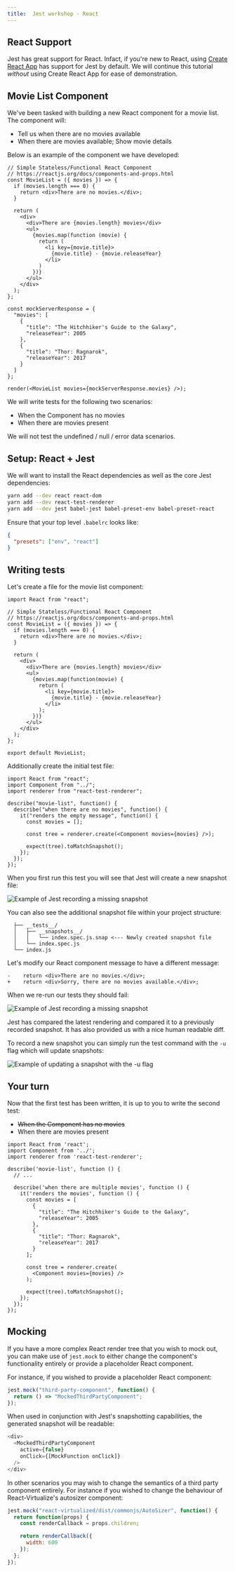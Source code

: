 ```yaml
---
title:  Jest workshop - React
---
```


## React Support

Jest has great support for React. Infact, if you're new to React, using [Create React App](https://github.com/facebook/create-react-app)
has support for Jest by default. We will continue this tutorial _without_ using Create React App for ease of demonstration.

## Movie List Component

We've been tasked with building a new React component for a movie list.
The component will:

* Tell us when there are no movies available
* When there are movies available; Show movie details

Below is an example of the component we have developed:

```react-example
// Simple Stateless/Functional React Component
// https://reactjs.org/docs/components-and-props.html
const MovieList = ({ movies }) => {
  if (movies.length === 0) {
    return <div>There are no movies.</div>;
  }

  return (
    <div>
      <div>There are {movies.length} movies</div>
      <ul>
        {movies.map(function (movie) {
          return (
            <li key={movie.title}>
              {movie.title} - {movie.releaseYear}
            </li>
          )
        })}
      </ul>
    </div>
  );
};

const mockServerResponse = {
  "movies": [
    {
      "title": "The Hitchhiker's Guide to the Galaxy",
      "releaseYear": 2005
    },
    {
      "title": "Thor: Ragnarok",
      "releaseYear": 2017
    }
  ]
};

render(<MovieList movies={mockServerResponse.movies} />);
```

We will write tests for the following two scenarios:

* When the Component has no movies
* When there are movies present

We will not test the undefined / null / error data scenarios.

## Setup: React + Jest

We will want to install the React dependencies as well as the core Jest dependencies:

```bash
yarn add --dev react react-dom
yarn add --dev react-test-renderer
yarn add --dev jest babel-jest babel-preset-env babel-preset-react
```

Ensure that your top level `.babelrc` looks like:

```json
{
  "presets": ["env", "react"]
}
```

## Writing tests

Let's create a file for the movie list component:

```javascript{"title": "src/movie-list/index.js"}
import React from "react";

// Simple Stateless/Functional React Component
// https://reactjs.org/docs/components-and-props.html
const MovieList = ({ movies }) => {
  if (movies.length === 0) {
    return <div>There are no movies.</div>;
  }

  return (
    <div>
      <div>There are {movies.length} movies</div>
      <ul>
        {movies.map(function(movie) {
          return (
            <li key={movie.title}>
              {movie.title} - {movie.releaseYear}
            </li>
          );
        })}
      </ul>
    </div>
  );
};

export default MovieList;
```

Additionally create the initial test file:

```javascript{"title": "src/movie-list/__tests__/index.spec.js"}
import React from "react";
import Component from "../";
import renderer from "react-test-renderer";

describe("movie-list", function() {
  describe("when there are no movies", function() {
    it("renders the empty message", function() {
      const movies = [];

      const tree = renderer.create(<Component movies={movies} />);

      expect(tree).toMatchSnapshot();
    });
  });
});
```

When you first run this test you will see that Jest will create a new snapshot file:

![](./recording-snapshot.png "Example of Jest recording a missing snapshot")

You can also see the additional snapshot file within your project structure:

```file-structure
  ├── __tests__/
  │   ├── __snapshots__/
  │   │   └── index.spec.js.snap <--- Newly created snapshot file
  │   └── index.spec.js
  └── index.js
```

Let's modify our React component message to have a different message:

```diff{"title": "src/movie-list/index.js"}
-    return <div>There are no movies.</div>;
+    return <div>Sorry, there are no movies available.</div>;
```

When we re-run our tests they should fail:

![](./recording-snapshot-failure.png "Example of Jest recording a missing snapshot")

Jest has compared the latest rendering and compared it to a previously recorded snapshot.
It has also provided us with a nice human readable diff.

To record a new snapshot you can simply run the test command with the `-u` flag which will update snapshots:

![](./record-snapshot-updated.png "Example of updating a snapshot with the -u flag")

## Your turn

Now that the first test has been written, it is up to you to write the second test:

* ~~When the Component has no movies~~
* When there are movies present

```javascript{"hasSpoilers": true}
import React from 'react';
import Component from '../';
import renderer from 'react-test-renderer';

describe('movie-list', function () {
  // ...

  describe('when there are multiple movies', function () {
    it('renders the movies', function () {
      const movies = [
        {
          "title": "The Hitchhiker's Guide to the Galaxy",
          "releaseYear": 2005
        },
        {
          "title": "Thor: Ragnarok",
          "releaseYear": 2017
        }
      ];

      const tree = renderer.create(
        <Component movies={movies} />
      );

      expect(tree).toMatchSnapshot();
    });
  });
});
```

## Mocking

If you have a more complex React render tree that you wish to mock out, you can make use of `jest.mock` to either
change the component's functionality entirely or provide a placeholder React component.

For instance, if you wished to provide a placeholder React component:

```javascript
jest.mock("third-party-component", function() {
  return () => "MockedThirdPartyComponent";
});
```

When used in conjunction with Jest's snapshotting capabilities, the generated snapshot will be readable:

```javascript
<div>
  <MockedThirdPartyComponent
    active={false}
    onClick={[MockFunction onClick]}
  />
</div>
```

In other scenarios you may wish to change the semantics of a third party component entirely. For instance if you wished
to change the behaviour of React-Virtualize's autosizer component:

```javascript
jest.mock("react-virtualized/dist/commonjs/AutoSizer", function() {
  return function(props) {
    const renderCallback = props.children;

    return renderCallback({
      width: 600
    });
  };
});
```
